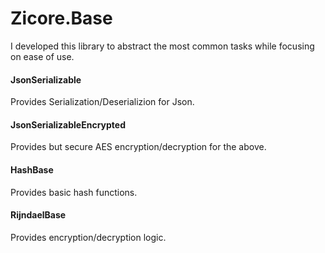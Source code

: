 ﻿Zicore.Base
===

I developed this library to abstract the most common tasks while focusing on ease of use.

#### JsonSerializable
Provides Serialization/Deserializion for Json.

#### JsonSerializableEncrypted
Provides but secure AES encryption/decryption for the above.

#### HashBase
Provides basic hash functions.

#### RijndaelBase
Provides encryption/decryption logic.
